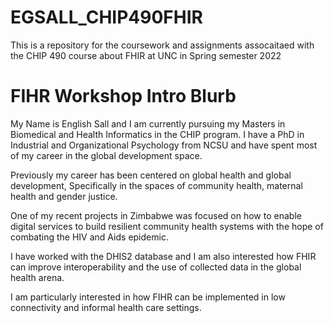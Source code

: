 # EGSALL_CHIP490FHIR
This is a repository for the coursework and assignments assocaitaed with the CHIP 490 course about FHIR at UNC in Spring semester 2022



# FIHR Workshop Intro Blurb

My Name is English Sall and I am currently pursuing my Masters in Biomedical and Health Informatics in the CHIP program. I have a PhD in Industrial and Organizational Psychology from NCSU and have spent most of my career in the global development space.

Previously my career has been centered on global health and global development, Specifically in the spaces of community health, maternal health and gender justice. 

One of my recent projects in Zimbabwe was focused on how to enable digital services to build resilient community health systems with the hope of combating the HIV and Aids epidemic.

I have worked with the DHIS2 database and I am also interested how FHIR can improve interoperability and the use of collected data in the global health arena.
 
I am particularly interested in how FIHR can be implemented in low connectivity and informal health care settings. 

